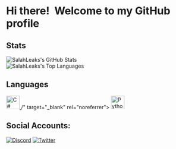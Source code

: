 # Hi there! <img src="https://user-images.githubusercontent.com/18350557/176309783-0785949b-9127-417c-8b55-ab5a4333674e.gif" alt=""> Welcome to my GitHub profile

## Stats 

![SalahLeaks's GitHub Stats](https://github-readme-stats.vercel.app/api?username=SalahLeaks&theme=highcontrast&show_icons=true&hide_border=true&count_private=false)  
![SalahLeaks's Top Languages](https://github-readme-stats.vercel.app/api/top-langs/?username=SalahLeaks&theme=highcontrast&show_icons=true&hide_border=true&layout=compact)

## Languages 

  <a href="https://docs.microsoft.com/en-us/dotnet/csharp/" target="_blank" rel="noreferrer">
    <img src="https://raw.githubusercontent.com/danielcranney/readme-generator/main/public/icons/skills/csharp-colored.svg" width="36" height="36" alt="C#" />
  </a

/" target="_blank" rel="noreferrer">
    <img src="https://raw.githubusercontent.com/danielcranney/readme-generator/main/public/icons/skills/python-colored.svg" width="36" height="36" alt="Python" />
  </a>




## Social Accounts:
[![Discord](https://img.shields.io/badge/Discord-%237289DA.svg?logo=discord&logoColor=white)](https://discord.gg/QsAPAfbM4v) [![Twitter](https://img.shields.io/badge/Twitter-%231DA1F2.svg?logo=Twitter&logoColor=white)](https://twitter.com/SalahLeaks) 

